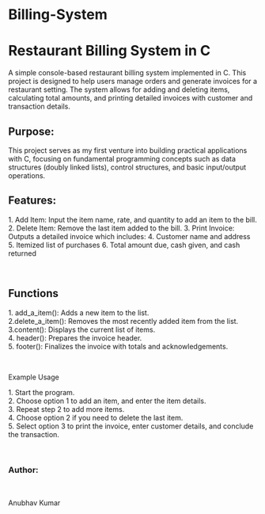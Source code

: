 # Billing-System
<h1>Restaurant Billing System in C</h1>

<p>A simple console-based restaurant billing system implemented in C. This project is designed to help users manage orders and generate invoices for a restaurant setting. The system allows for adding and deleting items, calculating total amounts, and printing detailed invoices with customer and transaction details.</p>

<h2>Purpose:</h2>
<p>This project serves as my first venture into building practical applications with C, focusing on fundamental programming concepts such as data structures (doubly linked lists), control structures, and basic input/output operations.</p>

<h2>Features:</h2>

<p>
1. Add Item: Input the item name, rate, and quantity to add an item to the bill.
2. Delete Item: Remove the last item added to the bill.
3. Print Invoice: Outputs a detailed invoice which includes:
4. Customer name and address
5. Itemized list of purchases
6. Total amount due, cash given, and cash returned</p><br>

<h2>Functions</h2>
<p>1. add_a_item(): Adds a new item to the list.<br>
2.delete_a_item(): Removes the most recently added item from the list.<br>
3.content(): Displays the current list of items.<br>
4. header(): Prepares the invoice header.<br>
5. footer(): Finalizes the invoice with totals and acknowledgements.</p><br>

Example Usage
<p>
1. Start the program.<br>
2. Choose option 1 to add an item, and enter the item details.<br>
3. Repeat step 2 to add more items.<br>
4. Choose option 2 if you need to delete the last item.<br>
5. Select option 3 to print the invoice, enter customer details, and conclude the transaction.</p>


<br>
<h3><b>Author:</b></h3><br> <p>Anubhav Kumar<p> 

